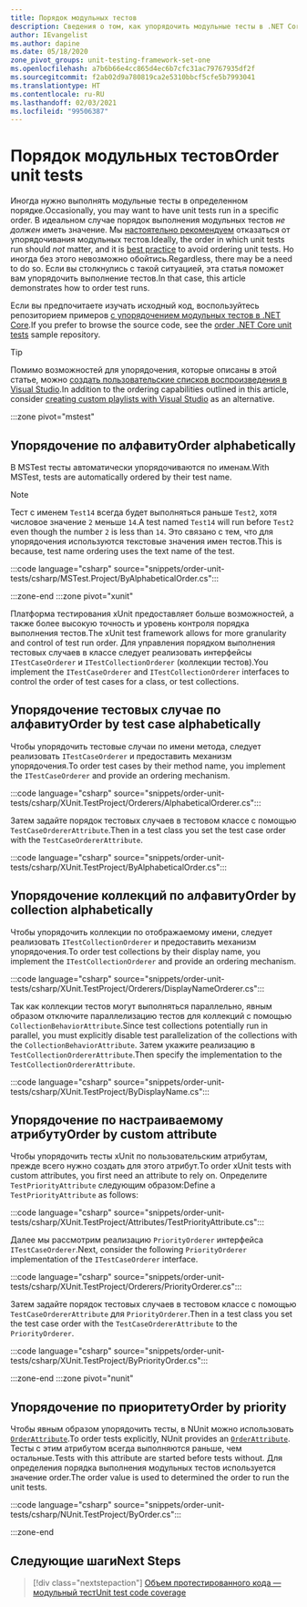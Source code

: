 ```yaml
---
title: Порядок модульных тестов
description: Сведения о том, как упорядочить модульные тесты в .NET Core.
author: IEvangelist
ms.author: dapine
ms.date: 05/18/2020
zone_pivot_groups: unit-testing-framework-set-one
ms.openlocfilehash: a7b6b66e4cc865d4ec6b7cfc31ac79767935df2f
ms.sourcegitcommit: f2ab02d9a780819ca2e5310bbcf5cfe5b7993041
ms.translationtype: HT
ms.contentlocale: ru-RU
ms.lasthandoff: 02/03/2021
ms.locfileid: "99506387"
---
```

# <a name="order-unit-tests"></a><span data-ttu-id="71675-103">Порядок модульных тестов</span><span class="sxs-lookup"><span data-stu-id="71675-103">Order unit tests</span></span>

<span data-ttu-id="71675-104">Иногда нужно выполнять модульные тесты в определенном порядке.</span><span class="sxs-lookup"><span data-stu-id="71675-104">Occasionally, you may want to have unit tests run in a specific order.</span></span> <span data-ttu-id="71675-105">В идеальном случае порядок выполнения модульных тестов _не должен_ иметь значение. Мы [настоятельно рекомендуем](unit-testing-best-practices.md) отказаться от упорядочивания модульных тестов.</span><span class="sxs-lookup"><span data-stu-id="71675-105">Ideally, the order in which unit tests run should _not_ matter, and it is [best practice](unit-testing-best-practices.md) to avoid ordering unit tests.</span></span> <span data-ttu-id="71675-106">Но иногда без этого невозможно обойтись.</span><span class="sxs-lookup"><span data-stu-id="71675-106">Regardless, there may be a need to do so.</span></span> <span data-ttu-id="71675-107">Если вы столкнулись с такой ситуацией, эта статья поможет вам упорядочить выполнение тестов.</span><span class="sxs-lookup"><span data-stu-id="71675-107">In that case, this article demonstrates how to order test runs.</span></span>

<span data-ttu-id="71675-108">Если вы предпочитаете изучать исходный код, воспользуйтесь репозиторием примеров [с упорядочением модульных тестов в .NET Core](/samples/dotnet/samples/order-unit-tests-cs).</span><span class="sxs-lookup"><span data-stu-id="71675-108">If you prefer to browse the source code, see the [order .NET Core unit tests](/samples/dotnet/samples/order-unit-tests-cs) sample repository.</span></span>

> [!TIP]
> <span data-ttu-id="71675-109">Помимо возможностей для упорядочения, которые описаны в этой статье, можно [создать пользовательские списков воспроизведения в Visual Studio](/visualstudio/test/run-unit-tests-with-test-explorer?view=vs-2019#create-custom-playlists).</span><span class="sxs-lookup"><span data-stu-id="71675-109">In addition to the ordering capabilities outlined in this article, consider [creating custom playlists with Visual Studio](/visualstudio/test/run-unit-tests-with-test-explorer?view=vs-2019#create-custom-playlists) as an alternative.</span></span>

:::zone pivot="mstest"

## <a name="order-alphabetically"></a><span data-ttu-id="71675-110">Упорядочение по алфавиту</span><span class="sxs-lookup"><span data-stu-id="71675-110">Order alphabetically</span></span>

<span data-ttu-id="71675-111">В MSTest тесты автоматически упорядочиваются по именам.</span><span class="sxs-lookup"><span data-stu-id="71675-111">With MSTest, tests are automatically ordered by their test name.</span></span>

> [!NOTE]
> <span data-ttu-id="71675-112">Тест с именем `Test14` всегда будет выполняться раньше `Test2`, хотя числовое значение `2` меньше `14`.</span><span class="sxs-lookup"><span data-stu-id="71675-112">A test named `Test14` will run before `Test2` even though the number  `2` is less than `14`.</span></span> <span data-ttu-id="71675-113">Это связано с тем, что для упорядочения используются текстовые значения имен тестов.</span><span class="sxs-lookup"><span data-stu-id="71675-113">This is because, test name ordering uses the text name of the test.</span></span>

:::code language="csharp" source="snippets/order-unit-tests/csharp/MSTest.Project/ByAlphabeticalOrder.cs":::

:::zone-end
:::zone pivot="xunit"

<span data-ttu-id="71675-114">Платформа тестирования xUnit предоставляет больше возможностей, а также более высокую точность и уровень контроля порядка выполнения тестов.</span><span class="sxs-lookup"><span data-stu-id="71675-114">The xUnit test framework allows for more granularity and control of test run order.</span></span> <span data-ttu-id="71675-115">Для управления порядком выполнения тестовых случаев в классе следует реализовать интерфейсы `ITestCaseOrderer` и `ITestCollectionOrderer` (коллекции тестов).</span><span class="sxs-lookup"><span data-stu-id="71675-115">You implement the `ITestCaseOrderer` and `ITestCollectionOrderer` interfaces to control the order of test cases for a class, or test collections.</span></span>

## <a name="order-by-test-case-alphabetically"></a><span data-ttu-id="71675-116">Упорядочение тестовых случае по алфавиту</span><span class="sxs-lookup"><span data-stu-id="71675-116">Order by test case alphabetically</span></span>

<span data-ttu-id="71675-117">Чтобы упорядочить тестовые случаи по имени метода, следует реализовать `ITestCaseOrderer` и предоставить механизм упорядочения.</span><span class="sxs-lookup"><span data-stu-id="71675-117">To order test cases by their method name, you implement the `ITestCaseOrderer` and provide an ordering mechanism.</span></span>

:::code language="csharp" source="snippets/order-unit-tests/csharp/XUnit.TestProject/Orderers/AlphabeticalOrderer.cs":::

<span data-ttu-id="71675-118">Затем задайте порядок тестовых случаев в тестовом классе с помощью `TestCaseOrdererAttribute`.</span><span class="sxs-lookup"><span data-stu-id="71675-118">Then in a test class you set the test case order with the `TestCaseOrdererAttribute`.</span></span>

:::code language="csharp" source="snippets/order-unit-tests/csharp/XUnit.TestProject/ByAlphabeticalOrder.cs":::

## <a name="order-by-collection-alphabetically"></a><span data-ttu-id="71675-119">Упорядочение коллекций по алфавиту</span><span class="sxs-lookup"><span data-stu-id="71675-119">Order by collection alphabetically</span></span>

<span data-ttu-id="71675-120">Чтобы упорядочить коллекции по отображаемому имени, следует реализовать `ITestCollectionOrderer` и предоставить механизм упорядочения.</span><span class="sxs-lookup"><span data-stu-id="71675-120">To order test collections by their display name, you implement the `ITestCollectionOrderer` and provide an ordering mechanism.</span></span>

:::code language="csharp" source="snippets/order-unit-tests/csharp/XUnit.TestProject/Orderers/DisplayNameOrderer.cs":::

<span data-ttu-id="71675-121">Так как коллекции тестов могут выполняться параллельно, явным образом отключите параллелизацию тестов для коллекций с помощью `CollectionBehaviorAttribute`.</span><span class="sxs-lookup"><span data-stu-id="71675-121">Since test collections potentially run in parallel, you must explicitly disable test parallelization of the collections with the `CollectionBehaviorAttribute`.</span></span> <span data-ttu-id="71675-122">Затем укажите реализацию в `TestCollectionOrdererAttribute`.</span><span class="sxs-lookup"><span data-stu-id="71675-122">Then specify the implementation to the `TestCollectionOrdererAttribute`.</span></span>

:::code language="csharp" source="snippets/order-unit-tests/csharp/XUnit.TestProject/ByDisplayName.cs":::

## <a name="order-by-custom-attribute"></a><span data-ttu-id="71675-123">Упорядочение по настраиваемому атрибуту</span><span class="sxs-lookup"><span data-stu-id="71675-123">Order by custom attribute</span></span>

<span data-ttu-id="71675-124">Чтобы упорядочить тесты xUnit по пользовательским атрибутам, прежде всего нужно создать для этого атрибут.</span><span class="sxs-lookup"><span data-stu-id="71675-124">To order xUnit tests with custom attributes, you first need an attribute to rely on.</span></span> <span data-ttu-id="71675-125">Определите `TestPriorityAttribute` следующим образом:</span><span class="sxs-lookup"><span data-stu-id="71675-125">Define a `TestPriorityAttribute` as follows:</span></span>

:::code language="csharp" source="snippets/order-unit-tests/csharp/XUnit.TestProject/Attributes/TestPriorityAttribute.cs":::

<span data-ttu-id="71675-126">Далее мы рассмотрим реализацию `PriorityOrderer` интерфейса `ITestCaseOrderer`.</span><span class="sxs-lookup"><span data-stu-id="71675-126">Next, consider the following `PriorityOrderer` implementation of the `ITestCaseOrderer` interface.</span></span>

:::code language="csharp" source="snippets/order-unit-tests/csharp/XUnit.TestProject/Orderers/PriorityOrderer.cs":::

<span data-ttu-id="71675-127">Затем задайте порядок тестовых случаев в тестовом классе с помощью `TestCaseOrdererAttribute` для `PriorityOrderer`.</span><span class="sxs-lookup"><span data-stu-id="71675-127">Then in a test class you set the test case order with the `TestCaseOrdererAttribute` to the `PriorityOrderer`.</span></span>

:::code language="csharp" source="snippets/order-unit-tests/csharp/XUnit.TestProject/ByPriorityOrder.cs":::

:::zone-end
:::zone pivot="nunit"

## <a name="order-by-priority"></a><span data-ttu-id="71675-128">Упорядочение по приоритету</span><span class="sxs-lookup"><span data-stu-id="71675-128">Order by priority</span></span>

<span data-ttu-id="71675-129">Чтобы явным образом упорядочить тесты, в NUnit можно использовать [`OrderAttribute`](https://github.com/nunit/docs/wiki/Order-Attribute).</span><span class="sxs-lookup"><span data-stu-id="71675-129">To order tests explicitly, NUnit provides an [`OrderAttribute`](https://github.com/nunit/docs/wiki/Order-Attribute).</span></span> <span data-ttu-id="71675-130">Тесты с этим атрибутом всегда выполняются раньше, чем остальные.</span><span class="sxs-lookup"><span data-stu-id="71675-130">Tests with this attribute are started before tests without.</span></span> <span data-ttu-id="71675-131">Для определения порядка выполнения модульных тестов используется значение order.</span><span class="sxs-lookup"><span data-stu-id="71675-131">The order value is used to determined the order to run the unit tests.</span></span>

:::code language="csharp" source="snippets/order-unit-tests/csharp/NUnit.TestProject/ByOrder.cs":::

:::zone-end

## <a name="next-steps"></a><span data-ttu-id="71675-132">Следующие шаги</span><span class="sxs-lookup"><span data-stu-id="71675-132">Next Steps</span></span>

> [!div class="nextstepaction"]
> [<span data-ttu-id="71675-133">Объем протестированного кода — модульный тест</span><span class="sxs-lookup"><span data-stu-id="71675-133">Unit test code coverage</span></span>](unit-testing-code-coverage.md)

